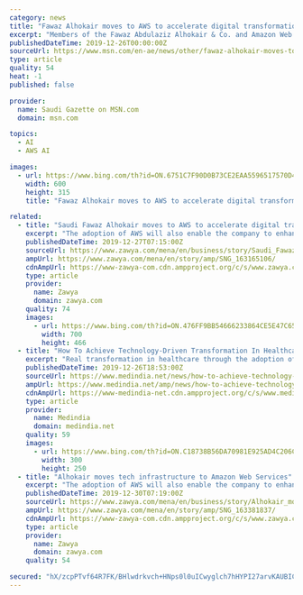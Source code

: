 ```yaml
---
category: news
title: "Fawaz Alhokair moves to AWS to accelerate digital transformation"
excerpt: "Members of the Fawaz Abdulaziz Alhokair & Co. and Amazon Web Services (AWS) during the cloud technologies empowerment talks. RIYADH — Fawaz Abdulaziz Alhokair & Co., one of the largest franchise retailers in the Kingdom of Saudi Arabia,"
publishedDateTime: 2019-12-26T00:00:00Z
sourceUrl: https://www.msn.com/en-ae/news/other/fawaz-alhokair-moves-to-aws-to-accelerate-digital-transformation/ar-BBYmrXP
type: article
quality: 54
heat: -1
published: false

provider:
  name: Saudi Gazette on MSN.com
  domain: msn.com

topics:
  - AI
  - AWS AI

images:
  - url: https://www.bing.com/th?id=ON.6751C7F90D0B73CE2EAA5596517570D4
    width: 600
    height: 315
    title: "Fawaz Alhokair moves to AWS to accelerate digital transformation"

related:
  - title: "Saudi Fawaz Alhokair moves to AWS to accelerate digital transformation"
    excerpt: "The adoption of AWS will also enable the company to enhance warehouse management systems operations with the integration of artificial intelligence and machine learning solutions to reduce costs and bring greater efficiencies. Commenting on the collaboration with AWS, Mohammed Alenazi CIO of information technology in Fawaz Abdulaziz Alhokair ..."
    publishedDateTime: 2019-12-27T07:15:00Z
    sourceUrl: https://www.zawya.com/mena/en/business/story/Saudi_Fawaz_Alhokair_moves_to_AWS_to_accelerate_digital_transformation-SNG_163165106/
    ampUrl: https://www.zawya.com/mena/en/story/amp/SNG_163165106/
    cdnAmpUrl: https://www-zawya-com.cdn.ampproject.org/c/s/www.zawya.com/mena/en/story/amp/SNG_163165106/
    type: article
    provider:
      name: Zawya
      domain: zawya.com
    quality: 74
    images:
      - url: https://www.bing.com/th?id=ON.476FF9BB54666233864CE5E47C659483
        width: 700
        height: 466
  - title: "How To Achieve Technology-Driven Transformation In Healthcare Sector?"
    excerpt: "Real transformation in healthcare through the adoption of artificial intelligence (AI), robotics, telecommunications, and other advanced technologies could provide significant improvements in healthcare quality, productivity, and access. The current status and future challenges and opportunities for integrating technology into consumer ..."
    publishedDateTime: 2019-12-26T18:53:00Z
    sourceUrl: https://www.medindia.net/news/how-to-achieve-technology-driven-transformation-in-healthcare-sector-192281-1.htm
    ampUrl: https://www.medindia.net/amp/news/how-to-achieve-technology-driven-transformation-in-healthcare-sector-192281-1.htm
    cdnAmpUrl: https://www-medindia-net.cdn.ampproject.org/c/s/www.medindia.net/amp/news/how-to-achieve-technology-driven-transformation-in-healthcare-sector-192281-1.htm
    type: article
    provider:
      name: Medindia
      domain: medindia.net
    quality: 59
    images:
      - url: https://www.bing.com/th?id=ON.C18738B56DA70981E925AD4C206CA0CD
        width: 300
        height: 250
  - title: "Alhokair moves tech infrastructure to Amazon Web Services"
    excerpt: "The adoption of AWS will also enable the company to enhance warehouse management systems operations with the integration of artificial intelligence and machine learning solutions to reduce costs and bring greater efficiencies, he added. On the AWS collaboration, CIO Mohammed Alenazi, said: \"Cloud adoption is a significant step in our digital ..."
    publishedDateTime: 2019-12-30T07:19:00Z
    sourceUrl: https://www.zawya.com/mena/en/business/story/Alhokair_moves_tech_infrastructure_to_Amazon_Web_Services-SNG_163381837/
    ampUrl: https://www.zawya.com/mena/en/story/amp/SNG_163381837/
    cdnAmpUrl: https://www-zawya-com.cdn.ampproject.org/c/s/www.zawya.com/mena/en/story/amp/SNG_163381837/
    type: article
    provider:
      name: Zawya
      domain: zawya.com
    quality: 54

secured: "hX/zcpPTvf64R7FK/BHlwdrkvch+HNps0l0uICwyglch7hHYPI27arvKAUBICXwPStjaSofq2ZzMPAS+lgiMuYaywqJVScEhsq1in6OoJTlYHPj+AGrqOx4BKf1nn5KFEI3z/Au5Mgc5Q5xeITV/U9JeF1v+qOEN8a48Os5dLqZnXVjTlFPAsx88dFJt2vsGku9+baU1s6vZQTi8mpf2HlnQ+y+V45RTH2b0lNvvFHezrAOiKtgOo9JKPB2uaCgf3XnK/+srPXpJRuhisFOufA==;WODkWK+soaEN+YAlE5+HEg=="
---
```


